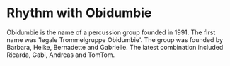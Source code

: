 # Rhythm with Obidumbie
Obidumbie is the name of a percussion group founded in 1991. The first name was 'legale Trommelgruppe Obidumbie'. The group was founded by Barbara, Heike, Bernadette and Gabrielle. The latest combination included Ricarda, Gabi, Andreas and TomTom.
